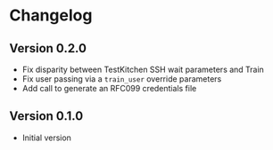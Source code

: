 # Changelog

## Version 0.2.0

- Fix disparity between TestKitchen SSH wait parameters and Train
- Fix user passing via a `train_user` override parameters
- Add call to generate an RFC099 credentials file

## Version 0.1.0

- Initial version

